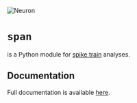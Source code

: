 ![Neuron](http://www.hcplive.com/media/webexclusives/1acea3023d3534830489a81a4b855642.jpg)

`span`
======

is a Python module for
[spike train](http://en.wikipedia.org/wiki/Neural_coding) analyses.

Documentation
-------------
Full documentation is available [here](http://cpcloud.github.com/span).
